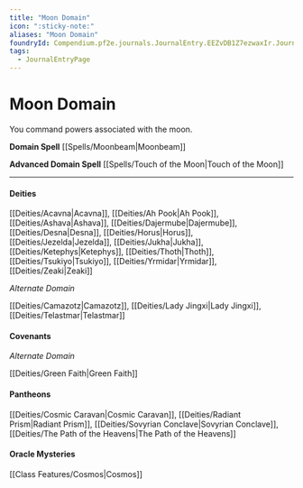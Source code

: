 ```yaml
---
title: "Moon Domain"
icon: ":sticky-note:"
aliases: "Moon Domain"
foundryId: Compendium.pf2e.journals.JournalEntry.EEZvDB1Z7ezwaxIr.JournalEntryPage.Y3DFBCWiM9GBIlfl
tags:
  - JournalEntryPage
---
```


# Moon Domain
You command powers associated with the moon.

**Domain Spell** [[Spells/Moonbeam|Moonbeam]]

**Advanced Domain Spell** [[Spells/Touch of the Moon|Touch of the Moon]]

* * *

#### **Deities**

[[Deities/Acavna|Acavna]], [[Deities/Ah Pook|Ah Pook]], [[Deities/Ashava|Ashava]], [[Deities/Dajermube|Dajermube]], [[Deities/Desna|Desna]], [[Deities/Horus|Horus]], [[Deities/Jezelda|Jezelda]], [[Deities/Jukha|Jukha]], [[Deities/Ketephys|Ketephys]], [[Deities/Thoth|Thoth]], [[Deities/Tsukiyo|Tsukiyo]], [[Deities/Yrmidar|Yrmidar]], [[Deities/Zeaki|Zeaki]]

_Alternate Domain_

[[Deities/Camazotz|Camazotz]], [[Deities/Lady Jingxi|Lady Jingxi]], [[Deities/Telastmar|Telastmar]]

#### **Covenants**

_Alternate Domain_

[[Deities/Green Faith|Green Faith]]

#### **Pantheons**

[[Deities/Cosmic Caravan|Cosmic Caravan]], [[Deities/Radiant Prism|Radiant Prism]], [[Deities/Sovyrian Conclave|Sovyrian Conclave]], [[Deities/The Path of the Heavens|The Path of the Heavens]]

#### **Oracle Mysteries**

[[Class Features/Cosmos|Cosmos]]